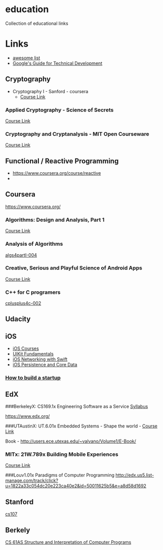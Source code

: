 education
=========

Collection of educational links


# Links

* [awesome list](https://github.com/prakhar1989/awesome-courses)
* [Google's Guide for Technical Development](https://www.google.com/about/careers/students/guide-to-technical-development.html)

## Cryptography

* Cryptography I - Sanford - coursera
   * [Course Link](https://www.coursera.org/course/crypto)

### Applied Cryptography - Science of Secrets
[Course Link](https://www.udacity.com/course/cs387)

### Cryptography and Cryptanalysis - MIT Open Courseware
[Course Link](http://ocw.mit.edu/courses/electrical-engineering-and-computer-science/6-875-cryptography-and-cryptanalysis-spring-2005/)

## Functional / Reactive Programming

* https://www.coursera.org/course/reactive
* 

Coursera
--------

https://www.coursera.org/

### Algorithms: Design and Analysis, Part 1
[Course Link](https://class.coursera.org/algo-004)

### Analysis of Algorithms
[algs4partI-004](https://class.coursera.org/algs4partI-004)

### Creative, Serious and Playful Science of Android Apps
[Course Link](https://class.coursera.org/androidapps101-001)

### C++ for C programers
[cplusplus4c-002](https://class.coursera.org/cplusplus4c-002/lecture/preview)

Udacity
-------

## iOS 

* [iOS Courses](https://www.udacity.com/courses/ios)
* [UIKit Fundamentals](https://www.udacity.com/courses/ud788)
* [iOS Networking with Swift](https://www.udacity.com/courses/ud421)
* [iOS Persistence and Core Data](https://www.udacity.com/courses/ud325)


### [How to build a startup](https://www.udacity.com/course/viewer#!/c-ep245)

EdX
---

###BerkeleyX: CS169.1x Engineering Software as a Service
[Syllabus](https://courses.edx.org/courses/BerkeleyX/CS_CS169.1x/1T2014/8e8cf6e05c8f43749fbac0938f4acbaa/)

https://www.edx.org/

###UTAustinX: UT.6.01x Embedded Systems - Shape the world -
[Course Link](https://courses.edx.org/courses/UTAustinX/UT.6.01x/1T2014/info)

Book - http://users.ece.utexas.edu/~valvano/Volume1/E-Book/

### MITx: 21W.789x Building Mobile Experiences
[Course Link](https://courses.edx.org/courses/MITx/21W.789x/1T2014/info)

###Louv1.01x Paradigms of Computer Programming
http://edx.us5.list-manage.com/track/click?u=1822a33c054dc20e223ca40e2&id=50011625b5&e=a8d58d1692

Stanford
--------
[cs107](https://courseware.stanford.edu/pg/courses/371747/cs107-winter-2014)

Berkely
-------

[CS 61AS Structure and Interpretation of Computer Programs ](https://berkeley-cs61as.github.io/)
